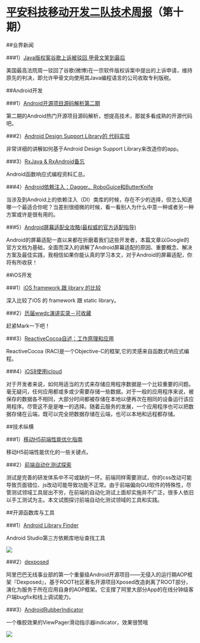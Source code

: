 # [平安科技移动开发二队技术周报](https://github.com/PaicHyperionDev/MobileDevWeekly)（第十期）

##业界新闻

###1）[Java版权案谷歌上诉被驳回 甲骨文笑到最后](http://tech.qq.com/a/20150630/005928.htm)

美国最高法院周一驳回了谷歌(微博)在一宗软件版权诉案中提出的上诉申请，维持原先的判决，即允许甲骨文向使用其Java编程语言的公司收取专利版税。

##Android开发

###1）[Android开源项目源码解析第二期](http://codekk.com/open-source-project-analysis)

第二期的Android热门开源项目源码解析，想提高技术，那就多看成熟的开源代码吧。

###2）[Android Design Support Library的 代码实验](http://www.jianshu.com/p/1078568e859f?utm_campaign=hugo&utm_medium=reader_share&utm_content=note)

非常详细的讲解如何基于Android Design Support Library来改造你的app。

###3）[RxJava & RxAndroid备忘](http://chenqichao.me/2015/07/01/119-Mastering-RxAndroid/#0-tsina-1-25561-397232819ff9a47a7b7e80a40613cfe1)

Android函数响应式编程资料汇总。

###4）[Android依赖注入：Dagger、RoboGuice和ButterKnife](http://blog.jobbole.com/71885/)

当涉及到Android上的依赖注入（DI）类库的时候，存在不少的选择，但怎么知道哪一个最适合你呢？当差别很细微的时候，看一看别人为什么中意一种或者另一种方案或许是很有用的。

###5）[Android屏幕适配全攻略(最权威的官方适配指导)](http://blog.csdn.net/zhaokaiqiang1992/article/details/45419023)

Android的屏幕适配一直以来都在折磨着我们这些开发者，本篇文章以Google的官方文档为基础，全面而深入的讲解了Android屏幕适配的原因、重要概念、解决方案及最佳实践，我相信如果你能认真的学习本文，对于Android的屏幕适配，你将有所收获！


##iOS开发

###1）[iOS framework 跟 library 的比较](http://www.knowstack.com/framework-vs-library-cocoa-ios/)

深入比较了iOS 的 framework 跟 static library。

###2）[历届wwdc演讲实录－可收藏](http://asciiwwdc.com/)

赶紧Mark一下吧！

###3）[ReactiveCocoa自述：工作原理和应用](http://www.cocoachina.com/ios/20150702/12302.html)

ReactiveCocoa (RAC)是一个Objective-C的框架,它的灵感来自函数式响应式编程。

###4）[iOS8使用icloud](http://www.devtf.cn/?p=574)

对于开发者来说，如何用适当的方式来存储应用程序数据是一个比较重要的问题。 毫无疑问，任何应用都或多或少需要存储一些数据。对于一般的应用程序来说，被保存的数据各不相同，大部分时间都被存储在本地以便再次在相同的设备运行该应用程序。尽管这不是是唯一的选择。随着云服务的发展，一个应用程序也可以把数据存储在云端，既可以完全把数据存储在云端，也可以本地和远程都存储。

##技术纵横

###1）[移动H5前端性能优化指南](http://isux.tencent.com/h5-performance.html)

移动H5前端性能优化的一些关键点。

###2）[前端自动化测试探索](http://web.jobbole.com/82621/)

测试是完善的研发体系中不可或缺的一环。前端同样需要测试，你的css改动可能导致页面错位、js改动可能导致功能不正常。由于前端偏向GUI软件的特殊性，尽管测试领域工具层出不穷，在前端的自动化测试上面却实施并不广泛，很多人依旧以手工测试为主。本文试图探讨前端自动化测试领域的工具和实践。

##开源函数库与工具

###1）[Android Library Finder](https://github.com/cesarferreira/alfi)

Android Studio第三方依赖库地址查找工具

![](https://camo.githubusercontent.com/afa6678a7a5a98040461b3f597df3b2808b7abd5/68747470733a2f2f7261772e6769746875622e636f6d2f636573617266657272656972612f616c66692f6d61737465722f6578747261732f696d616765732f7465726d696e616c30312e676966)

###2）[dexposed](https://github.com/alibaba/dexposed)

阿里巴巴无线事业部的第一个重量级Android开源项目——无侵入的运行期AOP框架『Dexposed』，基于ROOT社区著名开源项目Xposed改造剥离了ROOT部分，演化为服务于所在应用自身的AOP框架。它支撑了阿里大部分App的在线分钟级客户端bugfix和线上调试能力。

###3）[AndroidRubberIndicator](https://github.com/LyndonChin/AndroidRubberIndicator)

一个橡胶效果的ViewPager滑动指示器indicator，效果很赞哦

![](https://camo.githubusercontent.com/2ea6152b06aa5f9ca21ab7ff0a83830f73f48fbe/68747470733a2f2f6431337961637572716a676172612e636c6f756466726f6e742e6e65742f75736572732f3330333233342f73637265656e73686f74732f323039303830332f70616765696e64696361746f722e676966)








